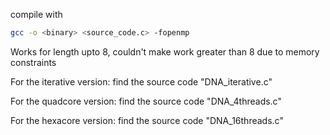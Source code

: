 compile with 
```bash
gcc -o <binary> <source_code.c> -fopenmp
```
Works for length upto 8, couldn't make work greater than 8 due to memory constraints

For the iterative version: find the source code "DNA_iterative.c"

For the quadcore version: find the source code "DNA_4threads.c"

For the hexacore version: find the source code "DNA_16threads.c"
